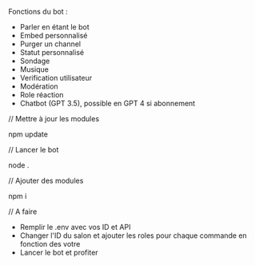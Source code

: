 




Fonctions du bot :

- Parler en étant le bot
- Embed personnalisé
- Purger un channel
- Statut personnalisé
- Sondage
- Musique
- Verification utilisateur
- Modération
- Role réaction
- Chatbot (GPT 3.5), possible en GPT 4 si abonnement


// Mettre à jour les modules

npm update

// Lancer le bot 

node .

// Ajouter des modules

 npm i <nomdumodule>
 
 // A faire
 
 - Remplir le .env avec vos ID et API
 - Changer l'ID du salon et ajouter les roles pour chaque commande en fonction des votre
 - Lancer le bot et profiter
